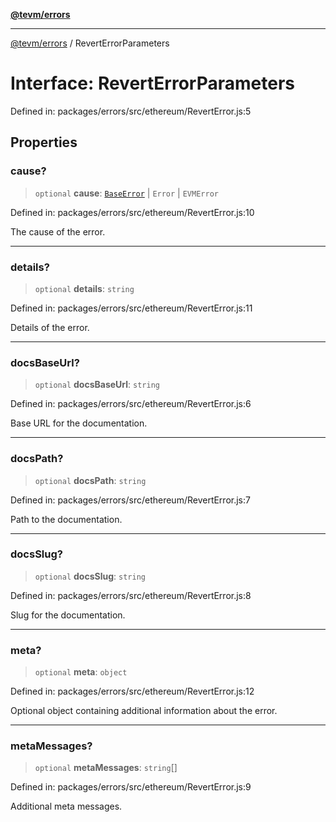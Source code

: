 [**@tevm/errors**](../README.md)

***

[@tevm/errors](../globals.md) / RevertErrorParameters

# Interface: RevertErrorParameters

Defined in: packages/errors/src/ethereum/RevertError.js:5

## Properties

### cause?

> `optional` **cause**: [`BaseError`](../classes/BaseError.md) \| `Error` \| `EVMError`

Defined in: packages/errors/src/ethereum/RevertError.js:10

The cause of the error.

***

### details?

> `optional` **details**: `string`

Defined in: packages/errors/src/ethereum/RevertError.js:11

Details of the error.

***

### docsBaseUrl?

> `optional` **docsBaseUrl**: `string`

Defined in: packages/errors/src/ethereum/RevertError.js:6

Base URL for the documentation.

***

### docsPath?

> `optional` **docsPath**: `string`

Defined in: packages/errors/src/ethereum/RevertError.js:7

Path to the documentation.

***

### docsSlug?

> `optional` **docsSlug**: `string`

Defined in: packages/errors/src/ethereum/RevertError.js:8

Slug for the documentation.

***

### meta?

> `optional` **meta**: `object`

Defined in: packages/errors/src/ethereum/RevertError.js:12

Optional object containing additional information about the error.

***

### metaMessages?

> `optional` **metaMessages**: `string`[]

Defined in: packages/errors/src/ethereum/RevertError.js:9

Additional meta messages.
